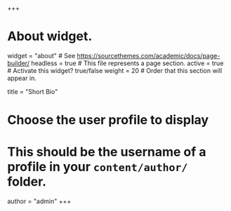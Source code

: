 +++
# About widget.
widget = "about"  # See https://sourcethemes.com/academic/docs/page-builder/
headless = true  # This file represents a page section.
active = true  # Activate this widget? true/false
weight = 20  # Order that this section will appear in.

title = "Short Bio"

# Choose the user profile to display
# This should be the username of a profile in your `content/author/` folder.
author = "admin"
+++
